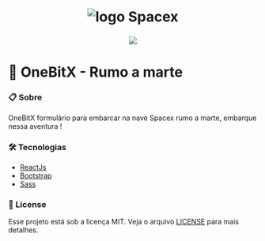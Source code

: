 <h1 align="center"> <img src="https://user-images.githubusercontent.com/84206933/154391062-f6bbab8e-80d2-4615-b7e5-88e164d5fff1.png" alt="logo Spacex" /> </h1>

<h3 align="center"> <img src="https://img.shields.io/badge/LICENSE-MIT-05122a?style=flat&logo=license" /></h3>


# 🚧 OneBitX - Rumo a marte

### :clipboard: Sobre

OneBitX formulário para embarcar na nave Spacex rumo a marte, embarque nessa aventura !

### 🛠️ Tecnologias

- [ReactJs](https://reactjs.org)
- [Bootstrap](https://getbootstrap.com/)
- [Sass](https://sass-lang.com/)

### 📝 License

Esse projeto está sob a licença MIT. Veja o arquivo [LICENSE](LICENSE.md) para mais detalhes.

